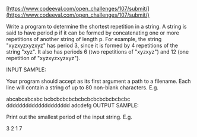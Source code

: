[https://www.codeeval.com/open_challenges/107/submit/](https://www.codeeval.com/open_challenges/107/submit/)

Write a program to determine the shortest repetition in a string.
A string is said to have period p if it can be formed by concatenating one or more repetitions of another string of length p. For example, the string "xyzxyzxyzxyz" has period 3, since it is formed by 4 repetitions of the string "xyz". It also has periods 6 (two repetitions of "xyzxyz") and 12 (one repetition of "xyzxyzxyzxyz").

INPUT SAMPLE:

Your program should accept as its first argument a path to a filename. Each line will contain a string of up to 80 non-blank characters. E.g.

abcabcabcabc
bcbcbcbcbcbcbcbcbcbcbcbcbcbc
dddddddddddddddddddd
adcdefg
OUTPUT SAMPLE:

Print out the smallest period of the input string. E.g.

3
2
1
7


